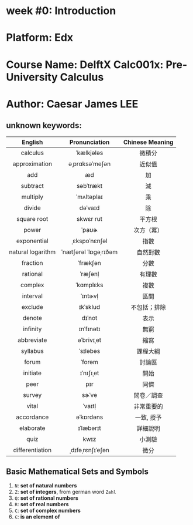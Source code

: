 # week #0: Introduction

# Platform: Edx

# Course Name: DelftX Calc001x: Pre-University Calculus

# Author: Caesar James LEE

## unknown keywords:
| English                             | Pronunciation         | Chinese Meaning  |
| :---------------------------------: | :-------------------: | :-------------:  |
| calculus                            | ˈkælkjǝlǝs            | 微積分            |
| approximation                       | ǝˌprɑksǝˈmеʃǝn        | 近似值            |
| add                                 | æd                    | 加               |
| subtract                            | sǝbˈtrækt             | 減               |
| multiply                            | ˈmʌltǝplaɪ            | 乘               |
| divide                              | dǝˈvaɪd               | 除               |
| square root                         | skwɛr rut             | 平方根            |
| power                               | ˈpaʊɚ                 | 次方（冪）        |
| exponential                         | ˌɛkspoˈnɛnʃǝl         | 指數             |
| natural logarithm                   | ˈnætʃǝrǝl ˈlɒɡǝˌrɪðǝm | 自然對數          |
| fraction                            | ˈfrækʃǝn              | 分數             |
| rational                            | ˈræʃǝnḷ               | 有理數           |
| complex                             | ˈkɑmplɛks             | 複數             |
| interval                            | ˈɪntɚvḷ               | 區間             |
| exclude                             | ɪkˈsklud              | 不包括；排除      |
| denote                              | dɪˈnot                | 表示              |
| infinity                            | ɪnˈfɪnǝtɪ             | 無窮              |
| abbreviate                          | ǝˈbrivɪˌеt            | 縮寫              |
| syllabus                            | ˈsɪlǝbǝs              | 課程大綱          |
| forum                               | ˈforǝm                | 討論區            |
| initiate                            | ɪˈnɪʃɪˌеt             | 開始              |
| peer                                | pɪr                   | 同儕              |
| survey                              | sɚˈvе                 | 問卷／調查        |
| vital                               | ˈvaɪtḷ                | 非常重要的        |
| accordance                          | ǝˈkɒrdǝns             | 一致, 授予        |
| elaborate                           | ɪˈlæbǝrɪt             | 詳細說明          |
| quiz                                | kwɪz                  | 小測驗            |
| differentiation                     | ˌdɪfǝˌrɛnʃɪˈеʃǝn      | 微分              |

## Basic Mathematical Sets and Symbols
1. `N`: **set of natural numbers**
2. `Z`: **set of integers**, from german word `Zahl`
3. `Q`: **set of rational numbers**
4. `R`: **set of real numbers**
5. `C`: **set of complex numbers**
6. `∈`: **is an element of**